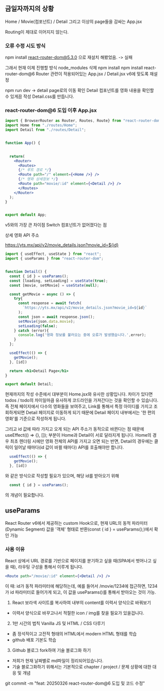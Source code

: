 ## 금일자까지의 상황
Home / Movie(컴포넌트) / Detail
그리고 이상의 page들을 감싸는 App.jsx

Routing이 제대로 이어지지 않는다.

### 오류 수정 시도 방식
npm install react-router-dom@5.3.0
으로 재설치 해봤었음. -> 실패

그래서 현재 이제 진행할 방식
node_modules 삭제
npm install
npm install react-router-dom@6
Router 관련이 적용되어있는 App.jsx / Detail.jsx
v6에 맞도록 재설정

npm run dev -> detail page로의 이동 확인
Detail 컴포넌트를 영화 내용을 확인할 수 있게끔 작성
Detail.css를 만듭니다.


### react-router-dom@6 도입 이후 App.jsx

```jsx
import { BrowserRouter as Router, Routes, Route} from "react-router-dom";
import Home from "./routes/Home";
import Detail from "./routes/Detail";


function App() {
  

  return(
    <Router>
      <Routes>
      {/* 루트 경로 */}
      <Route path="/" element={<Home />} />
      {/* 영화 상세정보 */}
      <Route path="movie/:id" element={<Detail />} />
      </Routes>
    </Router>
  );
}


export default App;
```
v5와의 가장 큰 차이점 Switch 컴포넌트가 없어졌다는 점

상세 영화 API 주소

https://yts.mx/api/v2/movie_details.json?movie_id=${id}


```jsx
import { useEffect, useState } from "react";
import { useParams } from "react-router-dom";


function Detail() {
  const { id } = useParams();
  const [loading, setLoading] = useState(true);
  const [movie, setMovie] = useState(null);

  const getMovie = async () => {
    try{
      const response = await fetch(
        `https://yts.mx/api/v2/movie_details.json?movie_id=${id}`
      );
      const json = await response.json();
      setMovie(json.data.movie);
      setLoading(false);
    } catch (error){
      console.log('영화 정보를 불러오는 중에 오류가 발생했습니다.',error);
    }
  };

  useEffect(() => {
    getMovie();
  }, [id])

  return <h1>Detail Page</h1>
}

export default Detail;
```

현재까지의 작성 수준에서 대부분이 Home.jsx와 유사한 상황입니다. 차이가 있다면
todos / todo의 차이일마큼 유사하게 코드라인을 가져간다는 것을 확인할 수 있습니다.
즉 전체 페이지에서 다수의 영화들을 보여주고, Link를 통해서 특정 아이디를 가지고 조회하게되면 Detail 페이지로 이동하게 되기 때문에 Detail 페이지 내부에서는 '한 편의 영화'를 기준으로 작성하게 됩니다.

그리고 id 값에 따라 가지고 오게 되는 API 주소가 동적으로 바뀐다는 점 때문에
useEffect(() => {}, []); 부분이 Home과 Detail이 서로 달라지게 됩니다.
Home의 경우 최초 렌더링 시에만 영화 전체의 API를 가지고 오면 되는 반면,
Detail의 경우에는 클릭이 일어날 때마다(id 값이 바뀔 때마다) API를 호출해야만 합니다.

```jsx
  useEffect(() => {
    getMovie();
  }, [id])
```
와 같은 방식으로 작성할 필요가 있으며, 해당 id를 받아오기 위해

```jsx
  const { id } = useParams();
```
의 개념이 필요합니다.

## useParams

React Router v6에서 제공하는 custom Hook으로, 현재 URL의 동적 파라미터(Dynamic Segment) 값을 '객체' 형태로 반환(const { id } = useParams();)에서 확인 가능

### 사용 이유

React 상에서 URL 경로를 기반으로 페이지를 분기하고 싶을 때(SPA에서 벗어나고 싶을 때), 라우팅 구성을 통해서 이루게 됩니다.

```jsx
<Route path="/movie/:id" element={<Detail />} />
```
이 때: id가 동적 파라미터에 해당하는데, 예를 들어서 /movie/1234에 접근하면, 1234가 id 파라미터로 들어가게 되고, 이 값을 useParams()를 통해서 받아오는 것이 가능.


1. React 보라색 사이트를 복사하여 내부의 content를 이력서 양식으로 바꿔보기
  - 이력서 양식으로 바꾸고나서 적절한 icon / img를 찾을 필요가 있을겁니다.

2. 1만 시간의 법칙 Vanilla JS 및 HTML / CSS 다루기
  - 좀 정석적이고 고전적 형태의 HTML에서 modern HTML 형태를 학습
  - github 배포 기본도 학습

3. Github 블로그 fork하여 기술 블로그화 하기
  - 저희가 현재 날짜별로 md파일이 정리되어있습니다.
  - 기술 블로그화하기 위해서는 기본적으로 chapter / project / 문제 상황에 대한 대응 및 개념


git commit -m "feat: 20250326 react-router-dom@6 도입 및 코드 수정"